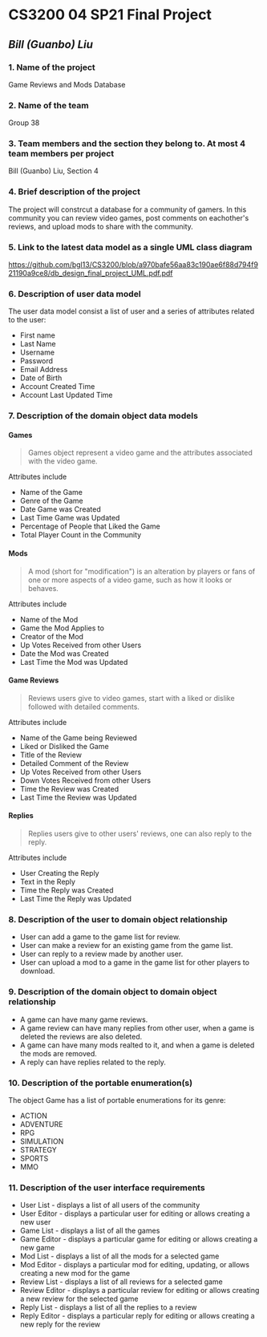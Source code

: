 # CS3200 04 SP21 Final Project 
## _Bill (Guanbo) Liu_


### 1. Name of the project
Game Reviews and Mods Database
### 2. Name of the team
Group 38
### 3. Team members and the section they belong to. At most 4 team members per project
Bill (Guanbo) Liu, Section 4
### 4. Brief description of the project
The project will constrcut a database for a community of gamers. In this community you can review video games, post comments on eachother's reviews, and upload mods to share with the community. 
### 5. Link to the latest data model as a single UML class diagram
https://github.com/bgl13/CS3200/blob/a970bafe56aa83c190ae6f88d794f921190a9ce8/db_design_final_project_UML.pdf.pdf
### 6. Description of user data model
The user data model consist a list of user and a series of attributes related to the user:
 - First name
 - Last Name
 - Username
 - Password
 - Email Address
 - Date of Birth
 - Account Created Time
 - Account Last Updated Time

### 7. Description of the domain object data models
#### Games
> Games object represent a video game and the attributes 
> associated with the video game.

Attributes include
- Name of the Game
- Genre of the Game
- Date Game was Created
- Last Time Game was Updated
- Percentage of People that Liked the Game
- Total Player Count in the Community

#### Mods
> A mod (short for "modification") is an alteration by players
> or fans of one or more aspects of a video game, such as how
> it looks or behaves.

Attributes include
- Name of the Mod
- Game the Mod Applies to
- Creator of the Mod
- Up Votes Received from other Users
- Date the Mod was Created
- Last Time the Mod was Updated

#### Game Reviews
> Reviews users give to video games, start with a liked or 
> dislike followed with detailed comments.

Attributes include
- Name of the Game being Reviewed
- Liked or Disliked the Game
- Title of the Review
- Detailed Comment of the Review
- Up Votes Received from other Users
- Down Votes Received from other Users
- Time the Review was Created
- Last Time the Review was Updated

#### Replies
> Replies users give to other users' reviews, one can also
> reply to the reply.

Attributes include
- User Creating the Reply
- Text in the Reply
- Time the Reply was Created
- Last Time the Reply was Updated

### 8. Description of the user to domain object relationship
- User can add a game to the game list for review. 
- User can make a review for an existing game from the game list. 
- User can reply to a review made by another user. 
- User can upload a mod to a game in the game list for other players to download.

### 9. Description of the domain object to domain object relationship
- A game can have many game reviews.
- A game review can have many replies from other user, when a game is deleted the reviews are also deleted. 
- A game can have many mods realted to it, and when a game is deleted the mods are removed.
- A reply can have replies related to the reply.

### 10. Description of the portable enumeration(s)
The object Game has a list of portable enumerations for its genre:
- ACTION
- ADVENTURE
- RPG
- SIMULATION
- STRATEGY
- SPORTS
- MMO 

### 11. Description of the user interface requirements
- User List - displays a list of all users of the community
- User Editor - displays a particular user for editing or allows creating a new user
- Game List - displays a list of all the games
- Game Editor - displays a particular game for editing or allows creating a new game
- Mod List - displays a list of all the mods for a selected game
- Mod Editor - displays a particular mod for editing, updating, or allows creating a new mod for the game
- Review List - displays a list of all reviews for a selected game
- Review Editor - displays a particular review for editing or allows creating a new review for the selected game
- Reply List - displays a list of all the replies to a review
- Reply Editor - displays a particular reply for editing or allows creating a new reply for the review



